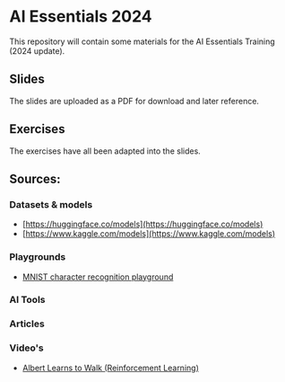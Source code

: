 # AI Essentials 2024

This repository will contain some materials for the AI Essentials Training (2024 update).

## Slides

The slides are uploaded as a PDF for download and later reference.

## Exercises

The exercises have all been adapted into the slides.

## Sources:

### Datasets & models
 
- [https://huggingface.co/models](https://huggingface.co/models)
- [https://www.kaggle.com/models](https://www.kaggle.com/models)

### Playgrounds

- [MNIST character recognition playground](https://www.ccom.ucsd.edu/~cdeotte/programs/MNIST.html)

### AI Tools

### Articles

### Video's 

- [Albert Learns to Walk (Reinforcement Learning)](https://www.youtube.com/watch?v=L_4BPjLBF4E)